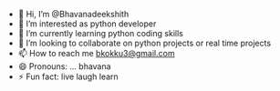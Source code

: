 - 👋 Hi, I’m @Bhavanadeekshith
- 👀 I’m interested as python developer
- 🌱 I’m currently learning python coding skills
- 💞️ I’m looking to collaborate on python projects or real time projects
- 📫 How to reach me bkokku3@gmail.com
- 😄 Pronouns: ... bhavana
- ⚡ Fun fact: live laugh learn

<!---
Bhavanadeekshith/Bhavanadeekshith is a ✨ special ✨ repository because its `README.md` (this file) appears on your GitHub profile.
You can click the Preview link to take a look at your changes.
--->
